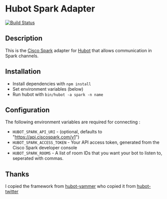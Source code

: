 # Hubot Spark Adapter

[![Build Status](https://travis-ci.org/tonybaloney/hubot-spark.svg?branch=master)](https://travis-ci.org/tonybaloney/hubot-spark)

## Description

This is the [Cisco Spark](https://developer.ciscospark.com) adapter for [Hubot](https://github.com/github/hubot) that allows communication in Spark channels.

## Installation

* Install dependencies with `npm install`
* Set environment variables (below)
* Run hubot with `bin/hubot -a spark -n name`

## Configuration

The following environment variables are required for connecting : 

* `HUBOT_SPARK_API_URI` - (optional, defaults to "https://api.ciscospark.com/v1")
* `HUBOT_SPARK_ACCESS_TOKEN` - Your API access token, generated from the Cisco Spark developer console
* `HUBOT_SPARK_ROOMS` - A list of room IDs that you want your bot to listen to, seperated with commas.

## Thanks

I copied the framework from [hubot-yammer](https://github.com/athieriot/hubot-yammer) who copied it from [hubot-twitter](https://github.com/MathildeLemee/hubot-twitter.git) 
